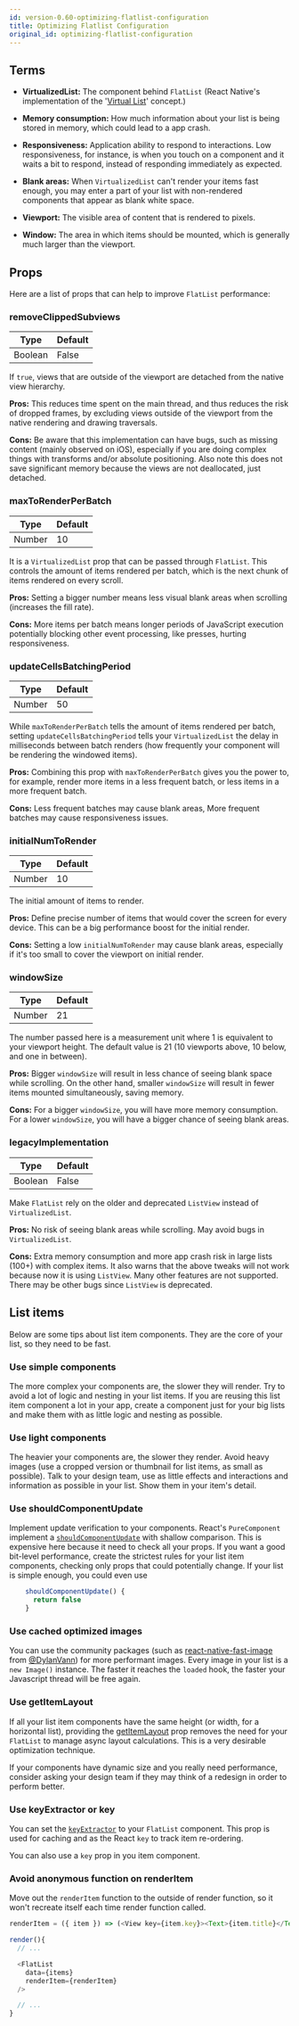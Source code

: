 ```yaml
---
id: version-0.60-optimizing-flatlist-configuration
title: Optimizing Flatlist Configuration
original_id: optimizing-flatlist-configuration
---
```


## Terms

- **VirtualizedList:** The component behind `FlatList` (React Native's implementation of the '[Virtual List](https://bvaughn.github.io/react-virtualized/#/components/List)' concept.)

- **Memory consumption:** How much information about your list is being stored in memory, which could lead to a app crash.

- **Responsiveness:** Application ability to respond to interactions. Low responsiveness, for instance, is when you touch on a component and it waits a bit to respond, instead of responding immediately as expected.

- **Blank areas:** When `VirtualizedList` can't render your items fast enough, you may enter a part of your list with non-rendered components that appear as blank white space.

- **Viewport:** The visible area of content that is rendered to pixels.

- **Window:** The area in which items should be mounted, which is generally much larger than the viewport.

## Props

Here are a list of props that can help to improve `FlatList` performance:

### removeClippedSubviews

| Type    | Default |
| ------- | ------- |
| Boolean | False   |

If `true`, views that are outside of the viewport are detached from the native view hierarchy.

**Pros:** This reduces time spent on the main thread, and thus reduces the risk of dropped frames, by excluding views outside of the viewport from the native rendering and drawing traversals.

**Cons:** Be aware that this implementation can have bugs, such as missing content (mainly observed on iOS), especially if you are doing complex things with transforms and/or absolute positioning. Also note this does not save significant memory because the views are not deallocated, just detached.

### maxToRenderPerBatch

| Type   | Default |
| ------ | ------- |
| Number | 10      |

It is a `VirtualizedList` prop that can be passed through `FlatList`. This controls the amount of items rendered per batch, which is the next chunk of items rendered on every scroll.

**Pros:** Setting a bigger number means less visual blank areas when scrolling (increases the fill rate).

**Cons:** More items per batch means longer periods of JavaScript execution potentially blocking other event processing, like presses, hurting responsiveness.

### updateCellsBatchingPeriod

| Type   | Default |
| ------ | ------- |
| Number | 50      |

While `maxToRenderPerBatch` tells the amount of items rendered per batch, setting `updateCellsBatchingPeriod` tells your `VirtualizedList` the delay in milliseconds between batch renders (how frequently your component will be rendering the windowed items).

**Pros:** Combining this prop with `maxToRenderPerBatch` gives you the power to, for example, render more items in a less frequent batch, or less items in a more frequent batch.

**Cons:** Less frequent batches may cause blank areas, More frequent batches may cause responsiveness issues.

### initialNumToRender

| Type   | Default |
| ------ | ------- |
| Number | 10      |

The initial amount of items to render.

**Pros:** Define precise number of items that would cover the screen for every device. This can be a big performance boost for the initial render.

**Cons:** Setting a low `initialNumToRender` may cause blank areas, especially if it's too small to cover the viewport on initial render.

### windowSize

| Type   | Default |
| ------ | ------- |
| Number | 21      |

The number passed here is a measurement unit where 1 is equivalent to your viewport height. The default value is 21 (10 viewports above, 10 below, and one in between).

**Pros:** Bigger `windowSize` will result in less chance of seeing blank space while scrolling. On the other hand, smaller `windowSize` will result in fewer items mounted simultaneously, saving memory.

**Cons:** For a bigger `windowSize`, you will have more memory consumption. For a lower `windowSize`, you will have a bigger chance of seeing blank areas.

### legacyImplementation

| Type    | Default |
| ------- | ------- |
| Boolean | False   |

Make `FlatList` rely on the older and deprecated `ListView` instead of `VirtualizedList`.

**Pros:** No risk of seeing blank areas while scrolling. May avoid bugs in `VirtualizedList`.

**Cons:** Extra memory consumption and more app crash risk in large lists (100+) with complex items. It also warns that the above tweaks will not work because now it is using `ListView`. Many other features are not supported. There may be other bugs since `ListView` is deprecated.

## List items

Below are some tips about list item components. They are the core of your list, so they need to be fast.

### Use simple components

The more complex your components are, the slower they will render. Try to avoid a lot of logic and nesting in your list items. If you are reusing this list item component a lot in your app, create a component just for your big lists and make them with as little logic and nesting as possible.

### Use light components

The heavier your components are, the slower they render. Avoid heavy images (use a cropped version or thumbnail for list items, as small as possible). Talk to your design team, use as little effects and interactions and information as possible in your list. Show them in your item's detail.

### Use shouldComponentUpdate

Implement update verification to your components. React's `PureComponent` implement a [`shouldComponentUpdate`](https://reactjs.org/docs/react-component.html#shouldcomponentupdate) with shallow comparison. This is expensive here because it need to check all your props. If you want a good bit-level performance, create the strictest rules for your list item components, checking only props that could potentially change. If your list is simple enough, you could even use

```javascript
    shouldComponentUpdate() {
      return false
    }
```

### Use cached optimized images

You can use the community packages (such as [react-native-fast-image](https://github.com/DylanVann/react-native-fast-image) from [@DylanVann](https://github.com/DylanVann)) for more performant images. Every image in your list is a `new Image()` instance. The faster it reaches the `loaded` hook, the faster your Javascript thread will be free again.

### Use getItemLayout

If all your list item components have the same height (or width, for a horizontal list), providing the [getItemLayout](https://facebook.github.io/react-native/docs/flatlist#getitemlayout) prop removes the need for your `FlatList` to manage async layout calculations. This is a very desirable optimization technique.

If your components have dynamic size and you really need performance, consider asking your design team if they may think of a redesign in order to perform better.

### Use keyExtractor or key

You can set the [`keyExtractor`](https://facebook.github.io/react-native/docs/flatlist#keyextractor) to your `FlatList` component. This prop is used for caching and as the React `key` to track item re-ordering.

You can also use a `key` prop in you item component.

### Avoid anonymous function on renderItem

Move out the `renderItem` function to the outside of render function, so it won't recreate itself each time render function called.

```javascript
renderItem = ({ item }) => (<View key={item.key}><Text>{item.title}</Text></View>);

render(){
  // ...

  <FlatList
    data={items}
    renderItem={renderItem}
  />

  // ...
}
```

